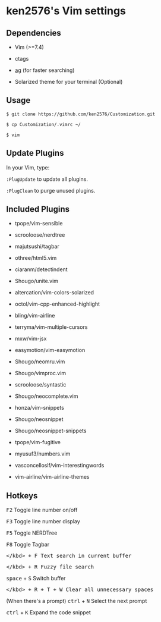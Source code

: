 # ken2576's Vim settings

## Dependencies

* Vim (>=7.4)

* ctags

* [ag](https://github.com/ggreer/the_silver_searcher) (for faster searching)

* Solarized theme for your terminal (Optional)

## Usage

```
$ git clone https://github.com/ken2576/Customization.git

$ cp Customization/.vimrc ~/

$ vim

```

## Update Plugins

In your Vim, type:

`:PlugUpdate` to update all plugins.

`:PlugClean` to purge unused plugins.

## Included Plugins

 * tpope/vim-sensible

 * scrooloose/nerdtree

 * majutsushi/tagbar

 * othree/html5.vim

 * ciaranm/detectindent

 * Shougo/unite.vim

 * altercation/vim-colors-solarized

 * octol/vim-cpp-enhanced-highlight

 * bling/vim-airline

 * terryma/vim-multiple-cursors

 * mxw/vim-jsx

 * easymotion/vim-easymotion

 * Shougo/neomru.vim

 * Shougo/vimproc.vim

 * scrooloose/syntastic

 * Shougo/neocomplete.vim

 * honza/vim-snippets

 * Shougo/neosnippet

 * Shougo/neosnippet-snippets

 * tpope/vim-fugitive

 * myusuf3/numbers.vim

 * vasconcelloslf/vim-interestingwords

 * vim-airline/vim-airline-themes

## Hotkeys

<kbd>F2</kbd> Toggle line number on/off

<kbd>F3</kbd> Toggle line number display

<kbd>F5</kbd> Toggle NERDTree

<kbd>F8</kbd> Toggle Tagbar

<kbd>\</kbd> + <kbd>F</kbd> Text search in current buffer

<kbd>\</kbd> + <kbd>R</kbd> Fuzzy file search

<kbd>space</kbd> + <kbd>S</kbd> Switch buffer

<kbd>\</kbd> + <kbd>R</kbd> + <kbd>T</kbd> + <kbd>W</kbd> Clear all unnecessary spaces

(When there's a prompt) <kbd>ctrl</kbd> + <kbd>N</kbd> Select the next prompt

<kbd>ctrl</kbd> + <kbd>K</kbd> Expand the code snippet

